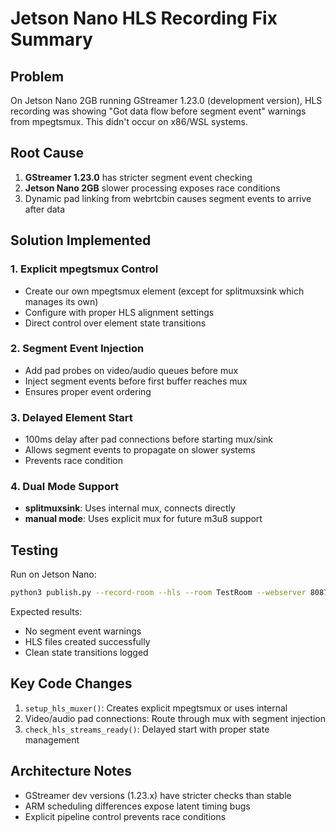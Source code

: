# Jetson Nano HLS Recording Fix Summary

## Problem
On Jetson Nano 2GB running GStreamer 1.23.0 (development version), HLS recording was showing "Got data flow before segment event" warnings from mpegtsmux. This didn't occur on x86/WSL systems.

## Root Cause
1. **GStreamer 1.23.0** has stricter segment event checking
2. **Jetson Nano 2GB** slower processing exposes race conditions
3. Dynamic pad linking from webrtcbin causes segment events to arrive after data

## Solution Implemented

### 1. Explicit mpegtsmux Control
- Create our own mpegtsmux element (except for splitmuxsink which manages its own)
- Configure with proper HLS alignment settings
- Direct control over element state transitions

### 2. Segment Event Injection
- Add pad probes on video/audio queues before mux
- Inject segment events before first buffer reaches mux
- Ensures proper event ordering

### 3. Delayed Element Start
- 100ms delay after pad connections before starting mux/sink
- Allows segment events to propagate on slower systems
- Prevents race condition

### 4. Dual Mode Support
- **splitmuxsink**: Uses internal mux, connects directly
- **manual mode**: Uses explicit mux for future m3u8 support

## Testing
Run on Jetson Nano:
```bash
python3 publish.py --record-room --hls --room TestRoom --webserver 8087
```

Expected results:
- No segment event warnings
- HLS files created successfully
- Clean state transitions logged

## Key Code Changes
1. `setup_hls_muxer()`: Creates explicit mpegtsmux or uses internal
2. Video/audio pad connections: Route through mux with segment injection
3. `check_hls_streams_ready()`: Delayed start with proper state management

## Architecture Notes
- GStreamer dev versions (1.23.x) have stricter checks than stable
- ARM scheduling differences expose latent timing bugs
- Explicit pipeline control prevents race conditions